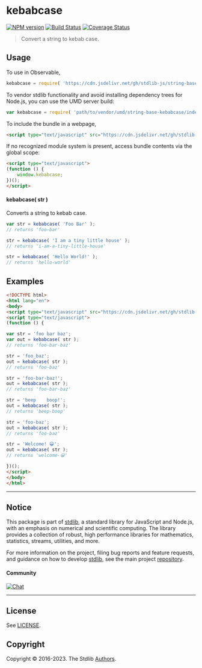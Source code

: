 <!--

@license Apache-2.0

Copyright (c) 2022 The Stdlib Authors.

Licensed under the Apache License, Version 2.0 (the "License");
you may not use this file except in compliance with the License.
You may obtain a copy of the License at

   http://www.apache.org/licenses/LICENSE-2.0

Unless required by applicable law or agreed to in writing, software
distributed under the License is distributed on an "AS IS" BASIS,
WITHOUT WARRANTIES OR CONDITIONS OF ANY KIND, either express or implied.
See the License for the specific language governing permissions and
limitations under the License.

-->

# kebabcase

[![NPM version][npm-image]][npm-url] [![Build Status][test-image]][test-url] [![Coverage Status][coverage-image]][coverage-url] <!-- [![dependencies][dependencies-image]][dependencies-url] -->

> Convert a string to kebab case.

<!-- Package usage documentation. -->



<section class="usage">

## Usage

To use in Observable,

```javascript
kebabcase = require( 'https://cdn.jsdelivr.net/gh/stdlib-js/string-base-kebabcase@umd/browser.js' )
```

To vendor stdlib functionality and avoid installing dependency trees for Node.js, you can use the UMD server build:

```javascript
var kebabcase = require( 'path/to/vendor/umd/string-base-kebabcase/index.js' )
```

To include the bundle in a webpage,

```html
<script type="text/javascript" src="https://cdn.jsdelivr.net/gh/stdlib-js/string-base-kebabcase@umd/browser.js"></script>
```

If no recognized module system is present, access bundle contents via the global scope:

```html
<script type="text/javascript">
(function () {
    window.kebabcase;
})();
</script>
```

#### kebabcase( str )

Converts a string to kebab case.

```javascript
var str = kebabcase( 'Foo Bar' );
// returns 'foo-bar'

str = kebabcase( 'I am a tiny little house' );
// returns 'i-am-a-tiny-little-house'

str = kebabcase( 'Hello World!' );
// returns 'hello-world'
```

</section>

<!-- /.usage -->

<!-- Package usage examples. -->

<section class="examples">

## Examples

```html
<!DOCTYPE html>
<html lang="en">
<body>
<script type="text/javascript" src="https://cdn.jsdelivr.net/gh/stdlib-js/string-base-kebabcase@umd/browser.js"></script>
<script type="text/javascript">
(function () {

var str = 'foo bar baz';
var out = kebabcase( str );
// returns 'foo-bar-baz'

str = 'foo_baz';
out = kebabcase( str );
// returns 'foo-baz'

str = 'foo-bar-baz!';
out = kebabcase( str );
// returns 'foo-bar-baz'

str = 'beep    boop!';
out = kebabcase( str );
// returns 'beep-boop'

str = 'foo-baz';
out = kebabcase( str );
// returns 'foo-baz'

str = 'Welcome! 😀';
out = kebabcase( str );
// returns 'welcome-😀'

})();
</script>
</body>
</html>
```

</section>

<!-- /.examples -->

<!-- Section for related `stdlib` packages. Do not manually edit this section, as it is automatically populated. -->

<section class="related">

</section>

<!-- /.related -->

<!-- Section for all links. Make sure to keep an empty line after the `section` element and another before the `/section` close. -->


<section class="main-repo" >

* * *

## Notice

This package is part of [stdlib][stdlib], a standard library for JavaScript and Node.js, with an emphasis on numerical and scientific computing. The library provides a collection of robust, high performance libraries for mathematics, statistics, streams, utilities, and more.

For more information on the project, filing bug reports and feature requests, and guidance on how to develop [stdlib][stdlib], see the main project [repository][stdlib].

#### Community

[![Chat][chat-image]][chat-url]

---

## License

See [LICENSE][stdlib-license].


## Copyright

Copyright &copy; 2016-2023. The Stdlib [Authors][stdlib-authors].

</section>

<!-- /.stdlib -->

<!-- Section for all links. Make sure to keep an empty line after the `section` element and another before the `/section` close. -->

<section class="links">

[npm-image]: http://img.shields.io/npm/v/@stdlib/string-base-kebabcase.svg
[npm-url]: https://npmjs.org/package/@stdlib/string-base-kebabcase

[test-image]: https://github.com/stdlib-js/string-base-kebabcase/actions/workflows/test.yml/badge.svg?branch=main
[test-url]: https://github.com/stdlib-js/string-base-kebabcase/actions/workflows/test.yml?query=branch:main

[coverage-image]: https://img.shields.io/codecov/c/github/stdlib-js/string-base-kebabcase/main.svg
[coverage-url]: https://codecov.io/github/stdlib-js/string-base-kebabcase?branch=main

<!--

[dependencies-image]: https://img.shields.io/david/stdlib-js/string-base-kebabcase.svg
[dependencies-url]: https://david-dm.org/stdlib-js/string-base-kebabcase/main

-->

[chat-image]: https://img.shields.io/gitter/room/stdlib-js/stdlib.svg
[chat-url]: https://gitter.im/stdlib-js/stdlib/

[stdlib]: https://github.com/stdlib-js/stdlib

[stdlib-authors]: https://github.com/stdlib-js/stdlib/graphs/contributors

[umd]: https://github.com/umdjs/umd
[es-module]: https://developer.mozilla.org/en-US/docs/Web/JavaScript/Guide/Modules

[deno-url]: https://github.com/stdlib-js/string-base-kebabcase/tree/deno
[umd-url]: https://github.com/stdlib-js/string-base-kebabcase/tree/umd
[esm-url]: https://github.com/stdlib-js/string-base-kebabcase/tree/esm
[branches-url]: https://github.com/stdlib-js/string-base-kebabcase/blob/main/branches.md

[stdlib-license]: https://raw.githubusercontent.com/stdlib-js/string-base-kebabcase/main/LICENSE

</section>

<!-- /.links -->
